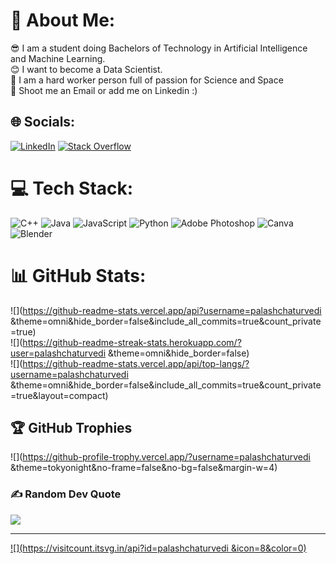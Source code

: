 # 💫 About Me:
😎 I am a student doing Bachelors of Technology in Artificial Intelligence and Machine Learning.<br>😊 I want to become a Data Scientist.<br>🫡 I am a hard worker person full of passion for Science and Space  <br>🔭 Shoot me an Email or add me on Linkedin :)


## 🌐 Socials:
[![LinkedIn](https://img.shields.io/badge/LinkedIn-%230077B5.svg?logo=linkedin&logoColor=white)](https://linkedin.com/in/palashchaturvedi21) [![Stack Overflow](https://img.shields.io/badge/-Stackoverflow-FE7A16?logo=stack-overflow&logoColor=white)](https://stackoverflow.com/users/21894026) 

# 💻 Tech Stack:
![C++](https://img.shields.io/badge/c++-%2300599C.svg?style=for-the-badge&logo=c%2B%2B&logoColor=white) ![Java](https://img.shields.io/badge/java-%23ED8B00.svg?style=for-the-badge&logo=java&logoColor=white) ![JavaScript](https://img.shields.io/badge/javascript-%23323330.svg?style=for-the-badge&logo=javascript&logoColor=%23F7DF1E) ![Python](https://img.shields.io/badge/python-3670A0?style=for-the-badge&logo=python&logoColor=ffdd54) ![Adobe Photoshop](https://img.shields.io/badge/adobephotoshop-%2331A8FF.svg?style=for-the-badge&logo=adobephotoshop&logoColor=white) ![Canva](https://img.shields.io/badge/Canva-%2300C4CC.svg?style=for-the-badge&logo=Canva&logoColor=white) ![Blender](https://img.shields.io/badge/blender-%23F5792A.svg?style=for-the-badge&logo=blender&logoColor=white)
# 📊 GitHub Stats:
![](https://github-readme-stats.vercel.app/api?username=palashchaturvedi &theme=omni&hide_border=false&include_all_commits=true&count_private=true)<br/>
![](https://github-readme-streak-stats.herokuapp.com/?user=palashchaturvedi &theme=omni&hide_border=false)<br/>
![](https://github-readme-stats.vercel.app/api/top-langs/?username=palashchaturvedi &theme=omni&hide_border=false&include_all_commits=true&count_private=true&layout=compact)

## 🏆 GitHub Trophies
![](https://github-profile-trophy.vercel.app/?username=palashchaturvedi &theme=tokyonight&no-frame=false&no-bg=false&margin-w=4)

### ✍️ Random Dev Quote
![](https://quotes-github-readme.vercel.app/api?type=horizontal&theme=tokyonight)

---
[![](https://visitcount.itsvg.in/api?id=palashchaturvedi &icon=8&color=0)](https://visitcount.itsvg.in)

<!-- Proudly created with GPRM ( https://gprm.itsvg.in ) -->
